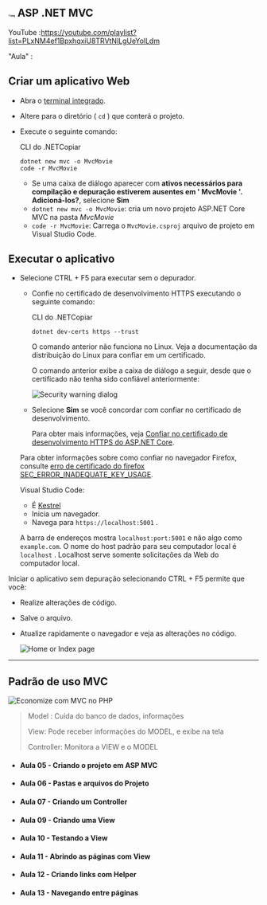 ##   <img src="https://miro.medium.com/max/724/0*whPt9R9BXJ5xotoh.jpg" alt="img" style="zoom:25%;" />   ASP .NET MVC

YouTube :https://youtube.com/playlist?list=PLxNM4ef1BpxhqxiU8TRVtNlLgUeYolLdm

"Aula" :

## Criar um aplicativo Web

- Abra o [terminal integrado](https://code.visualstudio.com/docs/editor/integrated-terminal).

- Altere para o diretório ( `cd` ) que conterá o projeto.

- Execute o seguinte comando:

  CLI do .NETCopiar

  ```dotnetcli
  dotnet new mvc -o MvcMovie
  code -r MvcMovie
  ```

  - Se uma caixa de diálogo aparecer com **ativos necessários para compilação e depuração estiverem ausentes em ' MvcMovie '. Adicioná-los?**, selecione **Sim**
  - `dotnet new mvc -o MvcMovie`: cria um novo projeto ASP.NET Core MVC na pasta *MvcMovie*
  - `code -r MvcMovie`: Carrega o `MvcMovie.csproj` arquivo de projeto em Visual Studio Code.

## Executar o aplicativo

- Selecione CTRL + F5 para executar sem o depurador.

  - Confie no certificado de desenvolvimento HTTPS executando o seguinte comando:

    CLI do .NETCopiar

    ```dotnetcli
    dotnet dev-certs https --trust
    ```

    O comando anterior não funciona no Linux. Veja a documentação da distribuição do Linux para confiar em um certificado.

    O comando anterior exibe a caixa de diálogo a seguir, desde que o certificado não tenha sido confiável anteriormente:

    ![Security warning dialog](https://docs.microsoft.com/pt-br/aspnet/core/getting-started/_static/cert.png?view=aspnetcore-6.0)

  - Selecione **Sim** se você concordar com confiar no certificado de desenvolvimento.

    Para obter mais informações, veja [Confiar no certificado de desenvolvimento HTTPS do ASP.NET Core](https://docs.microsoft.com/pt-br/aspnet/core/security/enforcing-ssl?view=aspnetcore-6.0#trust-the-aspnet-core-https-development-certificate-on-windows-and-macos).

  Para obter informações sobre como confiar no navegador Firefox, consulte [erro de certificado do firefox SEC_ERROR_INADEQUATE_KEY_USAGE](https://docs.microsoft.com/pt-br/aspnet/core/security/enforcing-ssl?view=aspnetcore-6.0#trust-ff).

  Visual Studio Code:

  - É [Kestrel](https://docs.microsoft.com/pt-br/aspnet/core/fundamentals/servers/kestrel?view=aspnetcore-6.0)
  - Inicia um navegador.
  - Navega para `https://localhost:5001` .

  A barra de endereços mostra `localhost:port:5001` e não algo como `example.com`. O nome do host padrão para seu computador local é `localhost` . Localhost serve somente solicitações da Web do computador local.

Iniciar o aplicativo sem depuração selecionando CTRL + F5 permite que você:

- Realize alterações de código.

- Salve o arquivo.

- Atualize rapidamente o navegador e veja as alterações no código.

  ![Home or Index page](https://docs.microsoft.com/pt-br/aspnet/core/tutorials/first-mvc-app/start-mvc/_static/home50-port5001.png?view=aspnetcore-6.0)

 

---

##                                          Padrão de uso MVC



![Economize com MVC no PHP](https://encrypted-tbn0.gstatic.com/images?q=tbn:ANd9GcTskXHoHMi9nGwZBHJP4jZDEAhnIuwu9nC_deYiWSG52vptxZWasE5C1q-vHMCDv6pFCQo&usqp=CAU)

> Model : Cuida do banco de dados, informações 
>
>  View: Pode receber informações do MODEL, e exibe na tela 
>
> Controller: Monitora a VIEW  e o MODEL 

- #### Aula 05 - Criando o projeto em ASP MVC

- #### Aula 06 - Pastas e arquivos do Projeto

- #### Aula 07 - Criando um Controller

- ####  Aula 09 - Criando uma View

- #### Aula 10 - Testando a View

- #### Aula 11 - Abrindo as páginas com View

- #### Aula 12 - Criando links com Helper

- #### Aula 13 - Navegando entre páginas





















  

